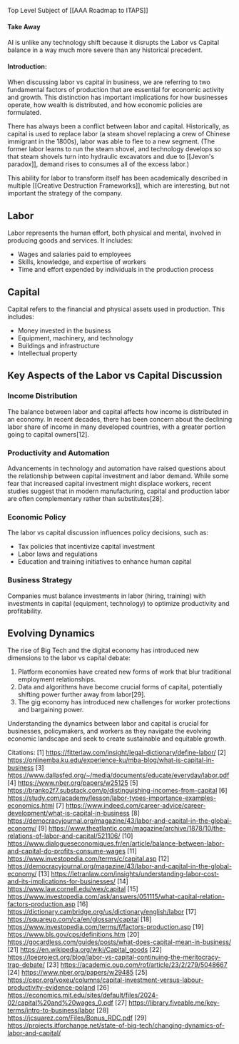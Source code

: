 Top Level Subject of [[AAA Roadmap to ITAPS]]

#### Take Away

AI is unlike any technology shift because it disrupts the Labor vs Capital balance in a way much more severe than any historical precedent.
#### Introduction:

When discussing labor vs capital in business, we are referring to two fundamental factors of production that are essential for economic activity and growth. This distinction has important implications for how businesses operate, how wealth is distributed, and how economic policies are formulated.  

There has always been a conflict between labor and capital.  Historically, as capital is used to replace labor (a steam shovel replacing a crew of Chinese immigrant in the 1800s), labor was able to flee to a new segment.  (The former labor learns to run the steam shovel, and technology develops so that steam shovels turn into hydraulic excavators and due to [[Jevon's paradox]], demand rises to consumes all of the excess labor.)

This ability for labor to transform itself has been academically described in multiple [[Creative Destruction Frameworks]], which are interesting, but not important the strategy of the company.

## Labor

Labor represents the human effort, both physical and mental, involved in producing goods and services. It includes:

- Wages and salaries paid to employees
- Skills, knowledge, and expertise of workers
- Time and effort expended by individuals in the production process

## Capital

Capital refers to the financial and physical assets used in production. This includes:

- Money invested in the business
- Equipment, machinery, and technology
- Buildings and infrastructure
- Intellectual property

## Key Aspects of the Labor vs Capital Discussion

### Income Distribution
The balance between labor and capital affects how income is distributed in an economy. In recent decades, there has been concern about the declining labor share of income in many developed countries, with a greater portion going to capital owners[12].

### Productivity and Automation
Advancements in technology and automation have raised questions about the relationship between capital investment and labor demand. While some fear that increased capital investment might displace workers, recent studies suggest that in modern manufacturing, capital and production labor are often complementary rather than substitutes[28].

### Economic Policy
The labor vs capital discussion influences policy decisions, such as:
- Tax policies that incentivize capital investment
- Labor laws and regulations
- Education and training initiatives to enhance human capital

### Business Strategy
Companies must balance investments in labor (hiring, training) with investments in capital (equipment, technology) to optimize productivity and profitability.

## Evolving Dynamics

The rise of Big Tech and the digital economy has introduced new dimensions to the labor vs capital debate:

1. Platform economies have created new forms of work that blur traditional employment relationships.
2. Data and algorithms have become crucial forms of capital, potentially shifting power further away from labor[29].
3. The gig economy has introduced new challenges for worker protections and bargaining power.

Understanding the dynamics between labor and capital is crucial for businesses, policymakers, and workers as they navigate the evolving economic landscape and seek to create sustainable and equitable growth.

Citations:
[1] https://fitterlaw.com/insight/legal-dictionary/define-labor/
[2] https://onlinemba.ku.edu/experience-ku/mba-blog/what-is-capital-in-business
[3] https://www.dallasfed.org/~/media/documents/educate/everyday/labor.pdf
[4] https://www.nber.org/papers/w25125
[5] https://branko2f7.substack.com/p/distinguishing-incomes-from-capital
[6] https://study.com/academy/lesson/labor-types-importance-examples-economics.html
[7] https://www.indeed.com/career-advice/career-development/what-is-capital-in-business
[8] https://democracyjournal.org/magazine/43/labor-and-capital-in-the-global-economy/
[9] https://www.theatlantic.com/magazine/archive/1878/10/the-relations-of-labor-and-capital/521106/
[10] https://www.dialogueseconomiques.fr/en/article/balance-between-labor-and-capital-do-profits-consume-wages
[11] https://www.investopedia.com/terms/c/capital.asp
[12] https://democracyjournal.org/magazine/43/labor-and-capital-in-the-global-economy/
[13] https://letranlaw.com/insights/understanding-labor-cost-and-its-implications-for-businesses/
[14] https://www.law.cornell.edu/wex/capital
[15] https://www.investopedia.com/ask/answers/051115/what-capital-relation-factors-production.asp
[16] https://dictionary.cambridge.org/us/dictionary/english/labor
[17] https://squareup.com/ca/en/glossary/capital
[18] https://www.investopedia.com/terms/f/factors-production.asp
[19] https://www.bls.gov/cps/definitions.htm
[20] https://gocardless.com/guides/posts/what-does-capital-mean-in-business/
[21] https://en.wikipedia.org/wiki/Capital_goods
[22] https://lpeproject.org/blog/labor-vs-capital-continuing-the-meritocracy-trap-debate/
[23] https://academic.oup.com/rof/article/23/2/279/5048667
[24] https://www.nber.org/papers/w29485
[25] https://cepr.org/voxeu/columns/capital-investment-versus-labour-productivity-evidence-poland
[26] https://economics.mit.edu/sites/default/files/2024-02/capital%20and%20wages_0.pdf
[27] https://library.fiveable.me/key-terms/intro-to-business/labor
[28] https://jcsuarez.com/Files/Bonus_RDC.pdf
[29] https://projects.itforchange.net/state-of-big-tech/changing-dynamics-of-labor-and-capital/